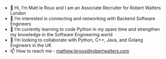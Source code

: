 - 👋 Hi, I’m Matt le Roux and I am an Associate Recruiter for Robert Walters London
- 👀 I’m interested in connecting and networking with Backend Software Engineers
- 🌱 I’m currently learning to code Python in my spare time and strengthen my knowledge in the Software Engineering world
- 💞️ I’m looking to collaborate with Python, C++, Java, and Golang Engineers in the UK
- 📫 How to reach me - mathew.leroux@robertwalters.com 

<!---
leroux-matt/leroux-matt is a ✨ special ✨ repository because its `README.md` (this file) appears on your GitHub profile.
You can click the Preview link to take a look at your changes.
--->
